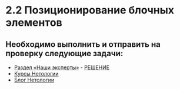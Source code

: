 2.2 Позиционирование блочных элементов
==================================================

Необходимо выполнить и отправить на проверку следующие задачи:
---------------------------------------------------------------------

* [Раздел «Наши эксперты»](https://github.com/netology-code/html-2-homeworks/blob/master/block-elements-positioning/our-experts-section) - [РЕШЕНИЕ](https://codepen.io/Dimonia/pen/zgpBEW)
* [Курсы Нетологии](https://github.com/netology-code/html-2-homeworks/blob/master/block-elements-positioning/netology-courses)
* [Блог Нетологии](https://github.com/netology-code/html-2-homeworks/blob/master/block-elements-positioning/netology-blog)
